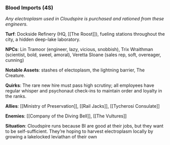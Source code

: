 ---
---

### Blood Imports (4S)
*Any electroplasm used in Cloudspire is purchased and rationed from these engineers.* 

**Turf**: Dockside Refinery (HQ, [[The Roost]]), fueling stations throughout the city, a hidden deep-lake laboratory.

**NPCs**: Lin Tramoor (engineer, lazy, vicious, snobbish), Trix Wraithman (scientist, bold, sweel, amoral), Veretta Sloane (sales rep, soft, overeager, cunning)

**Notable Assets**: stashes of electoplasm, the lightning barrier, The Creature. 

**Quirks**: The rare new hire must pass high scrutiny; all employees have regular whisper and psychonaut check-ins to maintain order and loyalty in the ranks.

**Allies**: [[Ministry of Preservation]], [[Rail Jacks]], [[Tycherosi Consulate]]

**Enemies**: [[Company of the Diving Bell]], [[The Vultures]]

**Situation**: Cloudspire runs because BI are good at their jobs, but they want to be self-sufficient. They’re hoping to harvest electroplasm locally by growing a lakelocked leviathan of their own